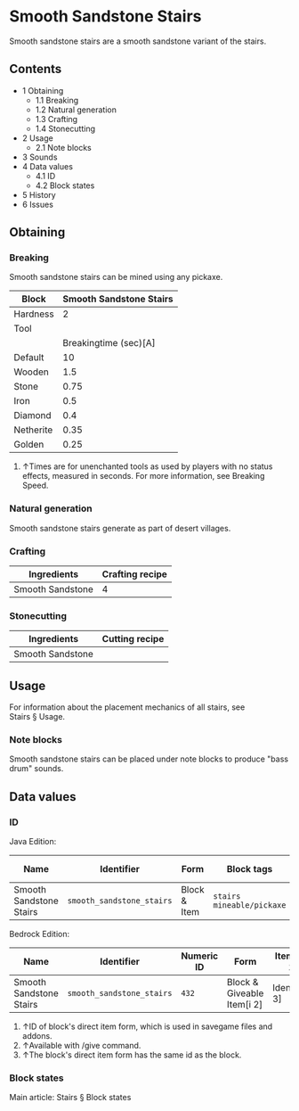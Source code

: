 # Smooth Sandstone Stairs
Smooth sandstone stairs are a smooth sandstone variant of the stairs.

## Contents
- 1 Obtaining
	- 1.1 Breaking
	- 1.2 Natural generation
	- 1.3 Crafting
	- 1.4 Stonecutting
- 2 Usage
	- 2.1 Note blocks
- 3 Sounds
- 4 Data values
	- 4.1 ID
	- 4.2 Block states
- 5 History
- 6 Issues

## Obtaining
### Breaking
Smooth sandstone stairs can be mined using any pickaxe.

| Block     | Smooth Sandstone Stairs |
|-----------|-------------------------|
| Hardness  | 2                       |
| Tool      |                         |
|           | Breakingtime (sec)[A]   |
| Default   | 10                      |
| Wooden    | 1.5                     |
| Stone     | 0.75                    |
| Iron      | 0.5                     |
| Diamond   | 0.4                     |
| Netherite | 0.35                    |
| Golden    | 0.25                    |

1. ↑Times are for unenchanted tools as used by players with no status effects, measured in seconds. For more information, see Breaking Speed.

### Natural generation
Smooth sandstone stairs generate as part of desert villages.

### Crafting
| Ingredients      | Crafting recipe |
|------------------|-----------------|
| Smooth Sandstone | 4               |

### Stonecutting
| Ingredients      | Cutting recipe |
|------------------|----------------|
| Smooth Sandstone |                |

## Usage
For information about the placement mechanics of all stairs, see Stairs § Usage.

### Note blocks
Smooth sandstone stairs can be placed under note blocks to produce "bass drum" sounds.

## Data values
### ID
Java Edition:

| Name                    | Identifier                | Form         | Block tags                      | Item tags | Translation key                           |
|-------------------------|---------------------------|--------------|---------------------------------|-----------|-------------------------------------------|
| Smooth Sandstone Stairs | `smooth_sandstone_stairs` | Block & Item | `stairs`<br/>`mineable/pickaxe` | `stairs`  | `block.minecraft.smooth_sandstone_stairs` |

Bedrock Edition:

| Name                    | Identifier                | Numeric ID | Form                       | Item ID[i 1]   | Translation key                     |
|-------------------------|---------------------------|------------|----------------------------|----------------|-------------------------------------|
| Smooth Sandstone Stairs | `smooth_sandstone_stairs` | `432`      | Block & Giveable Item[i 2] | Identical[i 3] | `tile.smooth_sandstone_stairs.name` |

1. ↑ID of block's direct item form, which is used in savegame files and addons.
2. ↑Available with /give command.
3. ↑The block's direct item form has the same id as the block.

### Block states
Main article: Stairs § Block states

